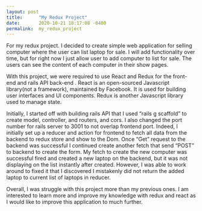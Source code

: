 ```yaml
---
layout: post
title:      "My Redux Project"
date:       2020-10-21 18:17:08 -0400
permalink:  my_redux_project
---
```



   For my redux project. I decided to create simple web application for selling computer where the user can list laptop for sale.  I will add functionality over time, but for right now I just allow user to add computer to list for sale. The users can see the content of each computer in their show pages. 

   With this project, we were required to use React and Redux for the front-end and rails API back-end . React is an open-sourced Javascript library(not a framework), maintained by Facebook. It is used for building user interfaces and UI components. Redux is another Javascript library used to manage state. 

   Initially, I started off with building rails API that I used “rails g scaffold” to create model, controller, and routers, and cors. I also changed the port number for rails server to 3001 to not overlap frontend port. Indeed, I initially set up a reducer and action for frontend to fetch all data from the backend to redux store and show to the Dom. Once “Get” request to the backend was successful I continued create another fetch that send “POST” to backend to create the form. My fetch to create the new computer was successful fired and created a new laptop on the backend, but it was not displaying on the list instantly after created. However, I was able to work around to fixed it that I discovered I mistakenly did not return the added laptop to current list of laptops in reducer.
	
   Overall, I was struggle with this project more than my previous ones. I am interested to learn more and improve my knowledge with redux and react as I would like to improve this application to much further. 



